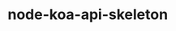# node-koa-api-skeleton
## 
<!-- include(login.md) -->
<!-- include(application.md) -->
<!-- include(messageLog.md) -->
